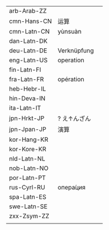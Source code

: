 | | | |
|-|-|-|
| arb-Arab-ZZ |  |  |
| cmn-Hans-CN | 运算 |  |
| cmn-Latn-CN | yùnsuàn |  |
| dan-Latn-DK |  |  |
| deu-Latn-DE | Verknüpfung |  |
| eng-Latn-US | operation |  |
| fin-Latn-FI |  |  |
| fra-Latn-FR | opération |  |
| heb-Hebr-IL |  |  |
| hin-Deva-IN |  |  |
| ita-Latn-IT |  |  |
| jpn-Hrkt-JP | ? え↑んざん |  |
| jpn-Jpan-JP | 演算 |  |
| kor-Hang-KR |  |  |
| kor-Kore-KR |  |  |
| nld-Latn-NL |  |  |
| nob-Latn-NO |  |  |
| por-Latn-PT |  |  |
| rus-Cyrl-RU | oпера́ция |  |
| spa-Latn-ES |  |  |
| swe-Latn-SE |  |  |
| zxx-Zsym-ZZ |  |  |
|  |  |  |
